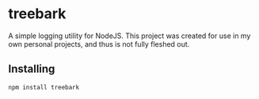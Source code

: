 # treebark
A simple logging utility for NodeJS. This project was created for use in my own personal projects, and thus is not fully fleshed out.

## Installing
```
npm install treebark
```